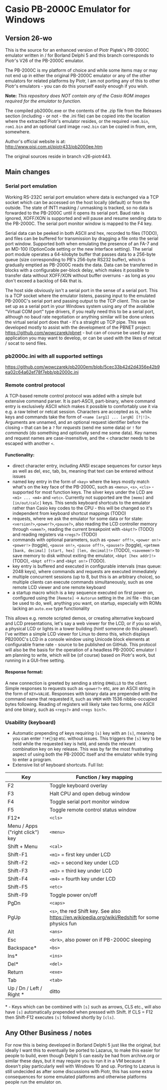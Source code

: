 # Casio PB-2000C Emulator for Windows

## Version 26-wo

This is the source for an enhanced version of Piotr Piątek's PB-2000C emulator written in / for Borland Delphi 5 and this branch corresponds to Piotr's V26 of the PB-2000C emulator.

The PB-2000C is my platform of choice and while some items may or may not end up in either the original PB-2000C emulator or any of the other emulators for related platforms by Piotr, I am  not porting any of this to other Piotr's emulators - you can do this yourself easily enough if you wish.

**Note:** *This repository does NOT contain any of the Casio ROM images required for the emulator to function.*

The compiled pb2000c.exe or the contents of the .zip file from the Releases section (including - or not - the .ini file) can be copied into the location where the extracted Piotr's emulator resides, or the required `rom0.bin`, `rom1.bin` and an optional card image `rom2.bin` can be copied in from, erm, somewhere.

Author's official website is at: http://www.pisi.com.pl/piotr433/pb2000ee.htm

The original sources reside in branch v26-piotr443.

## Main changes

### Serial port emulation

Working RS-232C serial port emulation where data is exchanged via a TCP socket which can be accessed on the host locally (default) or from the outside. The state of INT1 masking / unmasking is tracked, so no data is forwarded to the PB-2000C until it opens its serial port. Baud rate is ignored, XOFF/XON is supported and will pause and resume sending data to the PB-2000C. The serial port monitor window is mapped to the F4 key.

Serial data can be peeked in both ASCII and hex, recorded to files (TODO), and files can be buffered for transmission by dragging a file onto the serial port window. Supported both when emulating the presence of an FA-7 and an MD-100 (OptionCode setting or the new Interface setting). The serial port module operates a 64-kilobyte buffer that passes data to a 256-byte queue (size corresponding to PB's 256-byte RS232 buffer), which is gradually emptied as PB-2000C reads the data. Data can be transferred in blocks with a configurable per-block delay, which makes it possible to transfer data without XOFF/XON without buffer overruns - as long as you don't exceed a backlog of 64k that is.

The host side obviously isn't a serial port in the sense of a serial port. This is a TCP socket where the emulator listens, passing input to the emulated PB-2000C's serial port and passing output to the TCP client. This can be set up as a serial port in your Windows system using any of the available "Virtual COM port" type drivers, if you really need this to be a serial port, although no baud rate negotiation or anything similar will be done unless the virtual serial port does that - it's a straight up TCP pipe. This was developed mostly to assist with the development of the PBNET project: https://github.com/wowczarek/pbnet - but can of course be used by any application you may want to develop, or can be used with the likes of netcat / socat to send files.

### pb2000c.ini with all supported settings

https://github.com/wowczarek/pb2000em/blob/5cec33b42d2d4356e42b9ea02c64a62ef78f7ebb/pb2000c.ini


### Remote control protocol

A TCP-based remote control protocol was added with a simple but extensive command parser. It is part-ASCII, part-binary, where command entry is exclusively ASCII which makes it possible to comfortably use it via e.g. a raw telnet or netcat 
session. Characters are accepted as is, while keys and commands take the form of `<name [arg1] ... [argN] [?|!]>`. Arguments are unnamed, and an optional request identifier before the closing `>` that can be a `?` for *requests* (send me some data) or `!` for *commands* (do something and optionally send me some data). Key names and request names are case-insensitive, and the `<` character needs to be escaped with another `<`.

#### Functionality:

- direct character entry, including ANSI escape sequences for cursor keys as well as del, esc, tab, bs, meaning that text can be entered without issues
- named key entry in the form of `<key>` where the keys mostly match what's on the key face of the PB-2000C, such as `<menu>`, `<s>`, `<cls>` - supported for most function keys. The silver keys under the LCD are `<m1> ... <m4>` and `<etc>`. Currently not supported are the `[memo]` and `[in/out/calc]` keys. This sends keyboard shortcuts to the emulator rather than Casio key codes to the CPU - this will be changed so it's independent from keyboard shortcut mappings (TODO)
- requests, where we ask the emulator for some data or for state: `<version?>`,`<power?>`,`<pause?>`, also reading the LCD controller memory through `<vmem?>`, reading the current breakpoint with `<bkpt?>` (TODO) and reading registers via `<regs?>` (TODO)
- commands with optional parameters, such as `<power off!>`, `<power on!>` `<power!>` (toggle), `<pause on!>`, `<pause off!>`, `<pause!>` (toggle), `<getmem [bank, decimal] [start, hex] [len, decimal]!>` (TODO), `<savemem!>` to save memory to disk without exiting the emulator, `<bkpt [hex addr]!>` (TODO), `<bkpt off!>` and `<bkpt on!>` (TODO).
- key entry is buffered and executed in configurable intervals (max queue: 2048 keys), where commands and requests are executed immediately
- multiple concurrent sessions (up to 8, but this is an arbitrary choice), so multiple clients can execute commands simultaneously, such as one remote LCD viewer and one remote keyboard
- a startup macro which is a key sequence executed on first power on, configured using the `[Remote]` → `Autorun` setting in the .ini file - this can be used to do, well, anything you want, on startup, especially with ROMs lacking an `auto.exe` type functionality

This allows e.g. remote scripted demos, or creating alternative keyboard and LCD presentations, let's say a web viewer for the LCD, or if you so wish, a physical LCD or lights in a tower building (hint! someone do this please!). I've written a simple LCD viewer for Linux to demo this, which displays PB2000C's LCD in a console window using Unicode block elements at configurable frame rate - source to be published on GitHub. This protocol will also be the basis for the operation of a headless PB-2000C emulator I am planning to write, which will be (of course) based on Piotr's work, but running in a GUI-free setting.

#### Response format:

A new connection is greeted by sending a string `EMHELLO` to the client. Simple responses to requests such as `<power?>` etc, are an ASCII string in the form of `KEY=VALUE`. Responses with binary data are prepended with the command name that requested it, such as `VMEM` with 1536 nibble-occupied bytes following. Reading of registers will likely take two forms, one ASCII and one binary, such as `<regs?>` and `<regs bin?>`.

### Usability (keyboard)

- Automatic prepending of keys requiring `[s]` key with an `[s]`, meaning you can enter `?!#{}$@` etc. without issues. This triggers the `[s]` key to be held while the requested key is held, and sends the relevant combination key on key release. This was by far the most frustrating aspect of using both the PB-2000C itself and the emulator while trying to enter a program.
- Extensive list of keyboard shortcuts. Full list:

| Key | Function / key mapping |
| ---- | ---- |
| F2 | Toggle keyboard overlay |
| F3 | Halt CPU and open debug window |
| F4 | Toggle serial port monitor window |
| F5 | Toggle remote control status window |
| F12\* | `<cls>` |
| Menu / Apps ("right click") key | `<menu>` |
| Shift + Menu | `<cal>` |
| Shift-F1 | `<m1>` = first key under LCD |
| Shift-F2 | `<m2>` = second key under LCD |
| Shift-F3 | `<m3>` = third key under LCD |
| Shift-F4 | `<m4>` = fourth key under LCD |
| Shift-F5 | `<etc>` |
| Shift-F9 | Toggle power on/off |
| PgDn | `<caps>` |
| PgUp | `<s>`, the red Shift key. See also https://en.wikipedia.org/wiki/Redshift for some physics fun |
| Alt | `<ans>` |
| Esc | `<brk>`, also power on if PB-2000C sleeping |
| Backspace\* | `<bs>` |
| Ins\* | `<ins>` |
| Del\* | `<del>` |
| Return | `<exe>` |
| Tab | `<tab>` |
| Up / Dn / Left / Right \*| ditto |

\* - Keys which can be combined with `[s]` such as arrows, CLS etc., will also have `[s]` automatically prepended when pressed with Shift. If CLS = F12 then Shift-F12 executes `[s]` followed shortly by `[cls]`.

## Any Other Business / notes

For now this is being developed in Borland Delphi 5 just like the original, but ideally I want this to eventually be ported to Lazarus, to make this easier for people to build, even though Delphi 5 can easily be had from archive.org or similar these days, but it may require you to run it in a VM because it doesn't play particularly well with Windows 10 and up. Porting to Lazarus is still undecided as after some discussions with Piotr, this has some extra consequences for some emulated platforms and otherwise platforms people run the emulator on.
